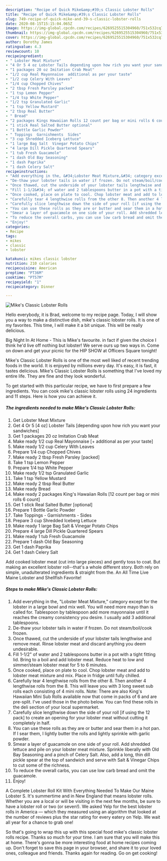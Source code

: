 ```yaml
---
description: "Recipe of Quick Mike&amp;#39;s Classic Lobster Rolls"
title: "Recipe of Quick Mike&amp;#39;s Classic Lobster Rolls"
slug: 749-recipe-of-quick-mike-and-39-s-classic-lobster-rolls
date: 2020-08-15T15:15:04.065Z
image: https://img-global.cpcdn.com/recipes/6269525515304960/751x532cq70/mikes-classic-lobster-rolls-recipe-main-photo.jpg
thumbnail: https://img-global.cpcdn.com/recipes/6269525515304960/751x532cq70/mikes-classic-lobster-rolls-recipe-main-photo.jpg
cover: https://img-global.cpcdn.com/recipes/6269525515304960/751x532cq70/mikes-classic-lobster-rolls-recipe-main-photo.jpg
author: Dorothy James
ratingvalue: 4.3
reviewcount: 10
recipeingredient:
- " Lobster Meat Mixture"
- "4 Or 5 4 oz Lobster Tails depending upon how rich you want your sandwiches"
- "1 packages 20 oz Imitation Crab Meat"
- "1/2 cup Real Mayonnaise  additional as per your taste"
- "1/2 cup Celery With Leaves"
- "1/4 cup Chopped Chives"
- "2 tbsp Fresh Parsley packed"
- "1 tsp Lemon Pepper"
- "1/4 tsp White Pepper"
- "1/2 tsp Granulated Garlic"
- "1 tsp Yellow Mustard"
- "2 tbsp Real Butter"
- " Bread"
- "2 packages Kings Hawaiian Rolls 12 count per bag or mini rolls 6 count"
- "1 stick Real Salted Butter optional"
- "1 Bottle Garlic Powder"
- " Toppings  Garnishments  Sides"
- "3 cup Shredded Iceberg Lettuce"
- "1 large Bag Salt  Vinegar Potato Chips"
- "4 large Dill Pickle Quartered Spears"
- "1 tub Fresh Guacamole"
- "1 dash Old Bay Seasoning"
- "1 dash Paprika"
- "1 dash Celery Salt"
recipeinstructions:
- "Add everything in the, &#34;Lobster Meat Mixture,&#34; category except for the lobster in a large bowl and mix well. You will need more mayo than is called for. Tablespoon by tablespoon add more mayonnaise until it reaches the creamy consistency you desire. I usually add 3 additional tablespoons."
- "De-thaw your lobster tails in water if frozen. Do not steam/boil/cook frozen."
- "Once thawed, cut the underside of your lobster tails lengthwise and remove meat. Rinse lobster meat and discard anything you deem undesirable."
- "Fill 1-1/2&#34; of water and 2 tablespoons butter in a pot with a tight fitting lid. Bring to a boil and add lobster meat. Reduce heat to low and simmer/steam lobster meat for 5 to 6 minutes."
- "Once cooked, place on plate to cool. Chop lobster meat and add to lobster meat mixture and mix. Place in fridge until fully chilled."
- "Carefully tear 4 lengthwise rolls from the other 8. Then another 4 lengthwise rolls from the 8. This will leave you with 3 long sweet sub rolls each consisting of 4 mini rolls. Note: There are also King&#39;s Hawaiian Mini Sub Rolls available now that come in packs of 6 and are pre-split. I&#39;ve used those in the photo below. You can find these rolls in the deli section of your local supermarket."
- "Carefully slice lengthwise down the side of your roll [if using the 12 pack] to create an opening for your lobster meat without cutting it completely in half."
- "You can use these rolls as they are or butter and sear them in a hot pan. If I sear them, I lightly butter the rolls and lightly sprinkle with garlic powder."
- "Smear a layer of guacamole on one side of your roll. Add shredded lettuce and pile on your lobster meat mixture. Sprinkle liberally with Old Bay Seasoning and a pinch of Celery Salt. Also, add a long, thin dill pickle spear at the top of sandwich and serve with Salt &amp; Vinegar Chips to cut some of the richness."
- "To reduce the overall carbs, you can use low carb bread and omit the guacamole."
- "Enjoy!"
categories:
- Recipe
tags:
- mikes
- classic
- lobster

katakunci: mikes classic lobster 
nutrition: 210 calories
recipecuisine: American
preptime: "PT36M"
cooktime: "PT57M"
recipeyield: "1"
recipecategory: Dinner

---
```



![Mike&#39;s Classic Lobster Rolls](https://img-global.cpcdn.com/recipes/6269525515304960/751x532cq70/mikes-classic-lobster-rolls-recipe-main-photo.jpg)

Hello everybody, it is Brad, welcome to my recipe page. Today, I will show you a way to make a distinctive dish, mike&#39;s classic lobster rolls. It is one of my favorites. This time, I will make it a bit unique. This will be really delicious.

Big Night In At Home - This is Mike&#39;s favourite. in fact if given the choice I think he&#39;d live off nothing but lobster! We serve ours up two ways in. Come on down and get your picnic for the HIP SHOW at Officers Square tonight!

Mike&#39;s Classic Lobster Rolls is one of the most well liked of recent trending foods in the world. It is enjoyed by millions every day. It's easy, it is fast, it tastes delicious. Mike&#39;s Classic Lobster Rolls is something that I've loved my entire life. They are fine and they look wonderful.


To get started with this particular recipe, we have to first prepare a few ingredients. You can cook mike&#39;s classic lobster rolls using 24 ingredients and 11 steps. Here is how you can achieve it.

<!--inarticleads1-->

##### The ingredients needed to make Mike&#39;s Classic Lobster Rolls:

1. Get  Lobster Meat Mixture
1. Get 4 Or 5 [4 oz] Lobster Tails [depending upon how rich you want your sandwiches]
1. Get 1 packages 20 oz Imitation Crab Meat
1. Make ready 1/2 cup Real Mayonnaise [+ additional as per your taste]
1. Make ready 1/2 cup Celery With Leaves
1. Prepare 1/4 cup Chopped Chives
1. Make ready 2 tbsp Fresh Parsley [packed]
1. Take 1 tsp Lemon Pepper
1. Prepare 1/4 tsp White Pepper
1. Make ready 1/2 tsp Granulated Garlic
1. Take 1 tsp Yellow Mustard
1. Make ready 2 tbsp Real Butter
1. Make ready  Bread
1. Make ready 2 packages King&#39;s Hawaiian Rolls [12 count per bag or mini rolls 6 count]
1. Get 1 stick Real Salted Butter [optional]
1. Prepare 1 Bottle Garlic Powder
1. Take  Toppings - Garnishments - Sides
1. Prepare 3 cup Shredded Iceberg Lettuce
1. Make ready 1 large Bag Salt &amp; Vinegar Potato Chips
1. Prepare 4 large Dill Pickle Quartered Spears
1. Make ready 1 tub Fresh Guacamole
1. Prepare 1 dash Old Bay Seasoning
1. Get 1 dash Paprika
1. Get 1 dash Celery Salt


Add cooked lobster meat (cut into large pieces) and gently toss to coat. But making an excellent lobster roll--that&#39;s a whole different story. Both rely on simple, unadulterated ingredients &amp; straight from the. An All Time Live Maine Lobster and Shellfish Favorite! 

<!--inarticleads2-->

##### Steps to make Mike&#39;s Classic Lobster Rolls:

1. Add everything in the, &#34;Lobster Meat Mixture,&#34; category except for the lobster in a large bowl and mix well. You will need more mayo than is called for. Tablespoon by tablespoon add more mayonnaise until it reaches the creamy consistency you desire. I usually add 3 additional tablespoons.
1. De-thaw your lobster tails in water if frozen. Do not steam/boil/cook frozen.
1. Once thawed, cut the underside of your lobster tails lengthwise and remove meat. Rinse lobster meat and discard anything you deem undesirable.
1. Fill 1-1/2&#34; of water and 2 tablespoons butter in a pot with a tight fitting lid. Bring to a boil and add lobster meat. Reduce heat to low and simmer/steam lobster meat for 5 to 6 minutes.
1. Once cooked, place on plate to cool. Chop lobster meat and add to lobster meat mixture and mix. Place in fridge until fully chilled.
1. Carefully tear 4 lengthwise rolls from the other 8. Then another 4 lengthwise rolls from the 8. This will leave you with 3 long sweet sub rolls each consisting of 4 mini rolls. Note: There are also King&#39;s Hawaiian Mini Sub Rolls available now that come in packs of 6 and are pre-split. I&#39;ve used those in the photo below. You can find these rolls in the deli section of your local supermarket.
1. Carefully slice lengthwise down the side of your roll [if using the 12 pack] to create an opening for your lobster meat without cutting it completely in half.
1. You can use these rolls as they are or butter and sear them in a hot pan. If I sear them, I lightly butter the rolls and lightly sprinkle with garlic powder.
1. Smear a layer of guacamole on one side of your roll. Add shredded lettuce and pile on your lobster meat mixture. Sprinkle liberally with Old Bay Seasoning and a pinch of Celery Salt. Also, add a long, thin dill pickle spear at the top of sandwich and serve with Salt &amp; Vinegar Chips to cut some of the richness.
1. To reduce the overall carbs, you can use low carb bread and omit the guacamole.
1. Enjoy!


A Complete Lobster Roll Kit With Everything Needed To Make Our Maine Lobster S. It&#39;s summertime and in New England that means lobster rolls. Whether you are a local or will be visiting in the next few months, be sure to have a lobster roll or two (or seven!). We asked Yelp for the best lobster rolls in America — which they measured using an algorithm that looked at the number of reviews plus the star rating for every eatery on Yelp. We wait all year for a chance to grab one! 

So that's going to wrap this up with this special food mike&#39;s classic lobster rolls recipe. Thanks so much for your time. I am sure that you will make this at home. There's gonna be more interesting food at home recipes coming up. Don't forget to save this page in your browser, and share it to your loved ones, colleague and friends. Thanks again for reading. Go on get cooking!
